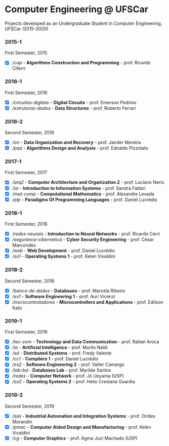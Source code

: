 # Computer Engineering @ UFSCar
Projects developed as an Undergraduate Student in Computer Engineering, UFSCar (2015-2020)

### 2015-1
First Semester, 2015
- [x] */cap* - **Algorithms Construction and Programming** - prof. Ricardo Ciferri

### 2016-1
First Semester, 2016
- [x] */circuitos-digitais* - **Digital Circuits** - prof. Emerson Pedrino
- [x] */estruturas-dados* - **Data Structures** - prof. Roberto Ferrari

### 2016-2
Second Semester, 2016
- [x] */ori* - **Data Organization and Recovery** - prof. Jander Moreira
- [x] */paa* - **Algorithms Design and Analysis** - prof. Ednaldo Pizzolato

### 2017-1
First Semester, 2017
- [x] */arq2* - **Computer Architecture and Organization 2** - prof. Luciano Neris
- [x] */isi* - **Introduction to Information Systems** - prof. Sandra Fabbri
- [x] */mat-comp* - **Computational Mathematics** - prof. Alexandre Levada
- [x] */plp* - **Paradigms Of Programming Languages** - prof. Daniel Lucrédio

### 2018-1
First Semester, 2018
- [x] */redes-neurais* - **Introduction to Neural Networks** - prof. Ricardo Cerri
- [x] */seguranca-cibernetica* - **Cyber Security Engineering** - prof. César Marcondes
- [x] */web* - **Web Development** - prof. Daniel Lucrédio
- [x] */so1* - **Operating Systems 1** - prof. Kelen Vivaldini

### 2018-2
Second Semester, 2018
- [x] */banco-de-dados* - **Databases** - prof. Marcela Ribeiro
- [x] */es1* - **Software Engineering 1** - prof. Auri Vicenzi
- [x] */microcontroladores* - **Microcontrollers and Applications** - prof. Edilson Kato

### 2019-1
First Semester, 2019
- [x] */tec-com* - **Technology and Data Communication** - prof. Rafael Aroca
- [X] */ia* - **Artificial Intelligence** - prof. Murilo Naldi
- [x] */sd* - **Distributed Systems** - prof. Fredy Valente
- [x] */cc1* - **Compilers 1** - prof. Daniel Lucrédio
- [x] */es2* - **Software Engineering 2** - prof. Valter Camargo
- [x] */lab-bd* - **Databases Lab** - prof. Marilde Santos 
- [x] */redes* - **Computer Network** - prof. Jó Ueyama (USP) 
- [x] */so2* - **Operating Systems 2** - prof. Helio Crestana Guardia

### 2019-2
Second Semester, 2019
- [x] */siai* - **Industrial Automation and Integration Systems** - prof. Orides Morandin
- [x] */pmac* - **Computer Aided Design and Manufacturing** - prof. Kelen Vivaldini
- [x] */cg* - **Computer Graphics** - prof. Agma Juci Machado (USP)
